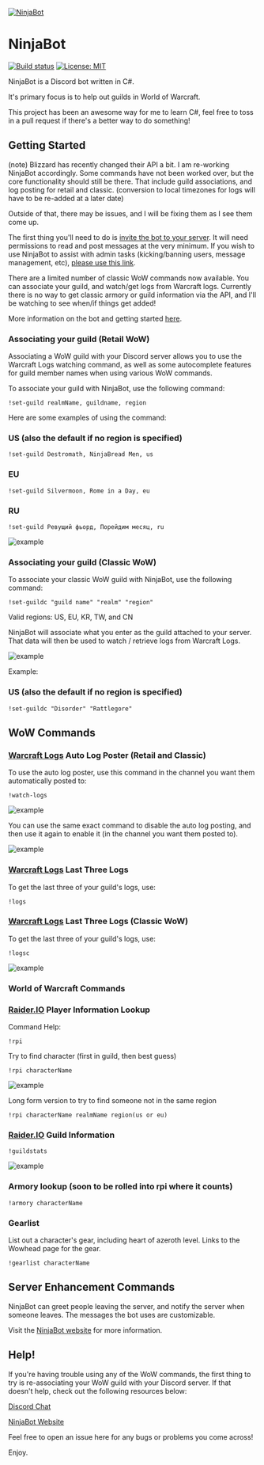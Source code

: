 [![NinjaBot](https://static1.squarespace.com/static/5644323de4b07810c0b6db7b/5939edfbf7e0abe61afd8b9c/5940bca7e58c6299ddc2119a/1497420130867/botdiscord.png?format=300w)](https://gngr.ninja/bot)

# NinjaBot
[![Build status](https://ci.appveyor.com/api/projects/status/9r20viaa3r2i9ksf?svg=true)](https://ci.appveyor.com/project/gngrninja/ninjabotcore) [![License: MIT](https://img.shields.io/badge/License-MIT-yellow.svg)](https://opensource.org/licenses/MIT)

NinjaBot is a Discord bot written in C#. 

It's primary focus is to help out guilds in World of Warcraft.

This project has been an awesome way for me to learn C#, feel free to toss in a pull request if there's a better way to do something!

## Getting Started
(note)
Blizzard has recently changed their API a bit. I am re-working NinjaBot accordingly. 
Some commands have not been worked over, but the core functionality should still be there.
That include guild associations, and log posting for retail and classic. (conversion to local timezones for logs will have to be re-added at a later date)

Outside of that, there may be issues, and I will be fixing them as I see them come up.

The first thing you'll need to do is [invite the bot to your server](https://discordapp.com/oauth2/authorize?client_id=238495040446398467&scope=bot&permissions=314432). 
It will need permissions to read and post messages at the very minimum. 
If you wish to use NinjaBot to assist with admin tasks (kicking/banning users, message management, etc), [please use this link](https://discordapp.com/oauth2/authorize?client_id=238495040446398467&scope=bot&permissions=27718).

There are a limited number of classic WoW commands now available. You can associate your guild, and watch/get logs from Warcraft logs. 
Currently there is no way to get classic armory or guild information via the API, and I'll be watching to see when/if things get added!

More information on the bot and getting started [here](https://www.gngrninja.com/bot).

### Associating your guild (Retail WoW)
Associating a WoW guild with your Discord server allows you to use the Warcraft Logs watching command, as well as some autocomplete features for guild member names when using various WoW commands.

To associate your guild with NinjaBot, use the following command:
```
!set-guild realmName, guildname, region
```
Here are some examples of using the command:
### US (also the default if no region is specified)
```
!set-guild Destromath, NinjaBread Men, us
```
### EU
``` 
!set-guild Silvermoon, Rome in a Day, eu
```
### RU
```
!set-guild Ревущий фьорд, Порейдим месяц, ru
```

![example](https://raw.githubusercontent.com/gngrninja/NinjaBotCore/Dev/media/set-guild.PNG)
### Associating your guild (Classic WoW)

To associate your classic WoW guild with NinjaBot, use the following command:
```
!set-guildc "guild name" "realm" "region"
```

Valid regions:
US, EU, KR, TW, and CN

NinjaBot will associate what you enter as the guild attached to your server. That data will then be used to watch / retrieve logs from Warcraft Logs.

![example](https://raw.githubusercontent.com/gngrninja/NinjaBotCore/Dev/media/set-guildc.png)

Example:
### US (also the default if no region is specified)
```
!set-guildc "Disorder" "Rattlegore"
```
## WoW Commands

### [Warcraft Logs](https://www.warcraftlogs.com) Auto Log Poster (Retail and Classic)

To use the auto log poster, use this command in the channel you want them automatically posted to:
```
!watch-logs
```

![example](https://raw.githubusercontent.com/gngrninja/NinjaBotCore/Dev/media/watch-en.PNG)

You can use the same exact command to disable the auto log posting, and then use it again to enable it (in the channel you want them posted to).

![example](https://raw.githubusercontent.com/gngrninja/NinjaBotCore/Dev/media/watch-dis.PNG)

### [Warcraft Logs](https://www.warcraftlogs.com) Last Three Logs

To get the last three of your guild's logs, use:

```
!logs
```

### [Warcraft Logs](https://www.warcraftlogs.com) Last Three Logs (Classic WoW)

To get the last three of your guild's logs, use:

```
!logsc
```
![example](https://raw.githubusercontent.com/gngrninja/NinjaBotCore/Dev/media/logsc.png)

### World of Warcraft Commands

### [Raider.IO](https://www.raider.io) Player Information Lookup

Command 
Help:

```
!rpi
```

Try to find character (first in guild, then best guess)
``` 
!rpi characterName
```

![example](https://raw.githubusercontent.com/gngrninja/NinjaBotCore/Dev/media/rpi.PNG)

Long form version to try to find someone not in the same region
```
!rpi characterName realmName region(us or eu)
```

### [Raider.IO](https://www.raider.io) Guild Information

```
!guildstats
```

![example](https://raw.githubusercontent.com/gngrninja/NinjaBotCore/Dev/media/guildstats.PNG)

### Armory lookup (soon to be rolled into rpi where it counts)

```
!armory characterName
```

### Gearlist

List out a character's gear, including heart of azeroth level. Links to the Wowhead page for the gear.
```
!gearlist characterName
```

## Server Enhancement Commands

NinjaBot can greet people leaving the server, and notify the server when someone leaves. The messages the bot uses are customizable.

Visit the [NinjaBot website](https://www.gngrninja.com/ninjabot-command-reference/2017/6/13/admin-commands) for more information.

## Help!

If you're having trouble using any of the WoW commands, the first thing to try is re-associating your WoW guild with your Discord server.
If that doesn't help, check out the following resources below:

[Discord Chat](https://discord.gg/MgvJuaV)

[NinjaBot Website](https://www.gngrninja.com/bot)

Feel free to open an issue here for any bugs or problems you come across!

Enjoy.